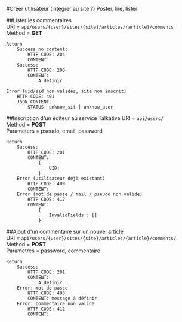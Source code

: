 #Créer utilisateur (intégrer au site ?)
Poster, lire, lister

##Lister les commentaires  
URI = `api/users/{user}/sites/{site}/articles/{article}/comments`  
Method = **GET**  

    Return
        Success no content:
            HTTP CODE: 204
            CONTENT:
        Success:
            HTTP CODE: 200
            CONTENT:
                A définir
      
    Error (uid/sid non valides, site non inscrit)
        HTTP CODE: 401
        JSON CONTENT: 
            STATUS: unknow_sit | unknow_user


##Inscription d'un éditeur au service Talkative
URI = `api/users/`  
Method = **POST**  
Parameters = pseudo, email, password  

    Return
        Success:
            HTTP CODE: 201 
            CONTENT:
                {
                    UID:
                }
        Error (Utilisateur déjà existant)
            HTTP CODE: 409
            CONTENT:
        Error (mot de passe / mail / pseudo non valide)
            HTTP CODE: 412
            CONTENT:
                {
                    InvalidFields : []
                }
      
##Ajout d'un commentaire sur un nouvel article  
URI = `api/users/{user}/sites/{site}/articles/{article}/comments/`  
Method = **POST**  
Parametres = password, commentaire

    Return
    	Success:
    		HTTP CODE: 201
    		CONTENT:
    			A définir
    	Error: mot de passe
    		HTTP CODE: 403
        	CONTENT: message à définir
    	Error: commentaire non valide
    		HTTP CODE: 412
    		CONTENT:

